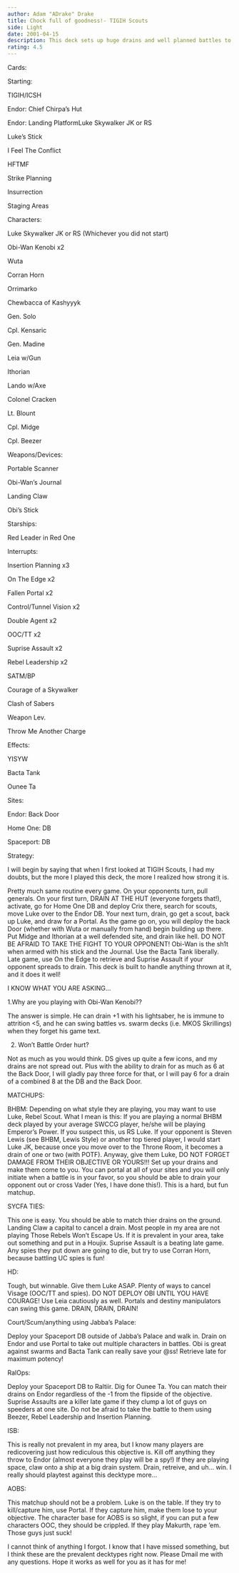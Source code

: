 ```yaml
---
author: Adam "ADrake" Drake
title: Chock full of goodness!- TIGIH Scouts
side: Light
date: 2001-04-15
description: This deck sets up huge drains and well planned battles to decimate your opponent. Extremely versatile, has answers to most good decktypes.
rating: 4.5
---
```

Cards: 

Starting:
TIGIH/ICSH
Endor: Chief Chirpa’s Hut
Endor: Landing PlatformLuke Skywalker JK or RS
Luke’s Stick
I Feel The Conflict
HFTMF
Strike Planning
Insurrection
Staging Areas

Characters:
Luke Skywalker JK or RS (Whichever you did not start)
Obi-Wan Kenobi x2
Wuta
Corran Horn
Orrimarko
Chewbacca of Kashyyyk
Gen. Solo
Cpl. Kensaric
Gen. Madine
Leia w/Gun
Ithorian
Lando w/Axe
Colonel Cracken
Lt. Blount
Cpl. Midge
Cpl. Beezer

Weapons/Devices:
Portable Scanner
Obi-Wan’s Journal
Landing Claw
Obi’s Stick

Starships:
Red Leader in Red One

Interrupts:
Insertion Planning x3
On The Edge x2
Fallen Portal x2
Control/Tunnel Vision x2
Double Agent x2
OOC/TT x2
Suprise Assault x2
Rebel Leadership x2
SATM/BP 
Courage of a Skywalker
Clash of Sabers
Weapon Lev.
Throw Me Another Charge

Effects:
YISYW
Bacta Tank
Ounee Ta

Sites:
Endor: Back Door
Home One: DB
Spaceport: DB



Strategy: 

I will begin by saying that when I first looked at TIGIH Scouts, I had my doubts, but the more I played this deck, the more I realized how strong it is.

Pretty much same routine every game. On your opponents turn, pull generals. On your first turn, DRAIN AT THE HUT (everyone forgets that!), activate, go for Home One DB and deploy Crix there, search for scouts, move Luke over to the Endor DB. Your next turn, drain, go get a scout, back up Luke, and draw for a Portal. As the game go on, you will deploy the back Door (whether with Wuta or manually from hand) begin building up there. Put Midge and Ithorian at a well defended site, and drain like hell. DO NOT BE AFRAID TO TAKE THE FIGHT TO YOUR OPPONENT! Obi-Wan is the sh1t when armed with his stick and the Journal. Use the Bacta Tank liberally. Late game, use On the Edge to retrieve and Suprise Assault if your opponent spreads to drain. This deck is built to handle anything thrown at it, and it does it well!

I KNOW WHAT YOU ARE ASKING... 
1.Why are you playing with Obi-Wan Kenobi??
The answer is simple. He can drain +1 with his   lightsaber, he is immune to attrition <5, and he can swing battles vs. swarm decks (i.e. MKOS Skrillings) when they forget his game text.

2. Won’t Battle Order hurt? 
Not as much as you would think. DS gives up quite a few icons, and my drains are not spread out. Plus with the ability to drain for as much as 6 at the Back Door, I will gladly pay three force for that, or I will pay 6 for a drain of a combined 8 at the DB and the Back Door.

MATCHUPS:

BHBM: Depending on what style they are playing, you may want to use Luke, Rebel Scout. What I mean is this: If you are playing a normal BHBM deck played by your average SWCCG player, he/she will be playing Emperor’s Power. If you suspect this, us RS Luke. If your opponent is Steven Lewis (see BHBM, Lewis Style) or another top tiered player, I would start Luke JK, because once you move over to the Throne Room, it becomes a drain of one or two (with POTF). Anyway, give them Luke, DO NOT FORGET DAMAGE FROM THEIR OBJECTIVE OR YOURS!!! Set up your drains and make them come to you. You can portal at all of your sites and you will only initiate when a battle is in your favor, so you should be able to drain your opponent out or cross Vader (Yes, I have done this!). This is a hard, but fun matchup.

SYCFA TIES:
This one is easy. You should be able to match thier drains on the ground. Landing Claw a capital to cancel a drain. Most people in my area are not playing Those Rebels Won’t Escape Us. If it is prevalent in your area, take out something and put in a Houjix. Suprise Assault is a beating late game. Any spies they put down are going to die, but try to use Corran Horn, because battling UC spies is fun!

HD:
Tough, but winnable. Give them Luke ASAP. Plenty of ways to cancel Visage (OOC/TT and spies). DO NOT DEPLOY OBI UNTIL YOU HAVE COURAGE! Use Leia cautiously as well. Portals and destiny manipulators can swing this game. DRAIN, DRAIN, DRAIN!

Court/Scum/anything using Jabba’s Palace:
Deploy your Spaceport DB outside of Jabba’s Palace and walk in. Drain on Endor and use Portal to take out multiple characters in battles. Obi is great against swarms and Bacta Tank can really save your @ss! Retrieve late for maximum potency!

RalOps:
Deploy your Spaceport DB to Raltiir. Dig for Ounee Ta. You can match their drains on Endor regardless of the -1 from the flipside of the objective. Suprise Assaults are a killer late game if they clump a lot of guys on speeders at one site. Do not be afraid to take the battle to them using Beezer, Rebel Leadership and Insertion Planning. 

ISB:
This is really not prevalent in my area, but I know many players are redicovering just how rediculous this objective is. Kill off anything they throw to Endor (almost everyone they play will be a spy!) If they are playing space, claw onto a ship at a big drain system. Drain, retreive, and uh... win. I really should playtest against this decktype more...

AOBS:
This matchup should not be a problem. Luke is on the table. If they try to kill/capture him, use Portal. If they capture him, make them lose to your objective. The character base for AOBS is so slight, if you can put a few characters OOC, they should be crippled. If they play Makurth, rape ’em. Those guys just suck!

I cannot think of anything I forgot. I know that I have missed something, but I think these are the prevalent decktypes right now. Please Dmail me with any questions. Hope it works as well for you as it has for me! 